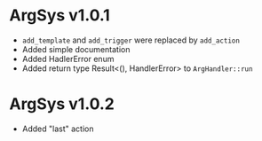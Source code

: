 # ArgSys v1.0.1
- ```add_template``` and ```add_trigger``` were replaced by ```add_action```
- Added simple documentation
- Added HadlerError enum 
- Added return type Result<(), HandlerError> to ```ArgHandler::run```
# ArgSys v1.0.2
- Added "last" action 